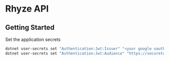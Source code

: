 # Rhyze API

## Getting Started

Set the application secrets

```bash
dotnet user-secrets set "Authentication:Jwt:Issuer" "<your google oauth2 app project name>"
dotnet user-secrets set "Authentication:Jwt:Audience" "https://securetoken.google.com/<your google oauth2 app project name>"
```